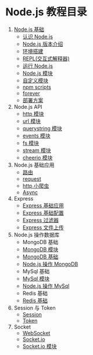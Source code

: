 # Node.js 教程目录

1. [Node.js 基础](https://github.com/wscats/node-tutorial/tree/master/tutorial/base)
    - [认识 Node.js](https://github.com/wscats/node-tutorial/tree/master/tutorial/basics#认识Node.js)
    - [Node.js 版本介绍](https://github.com/wscats/node-tutorial/tree/master/tutorial/basics#版本介绍)
    - [环境搭建](https://github.com/wscats/node-tutorial/tree/master/tutorial/basics#环境搭建)
    - [REPL(交互式解释器)](https://github.com/wscats/node-tutorial/tree/master/tutorial/basics#REPL(交互式解释器))
    - [运行 Node.js](https://github.com/wscats/node-tutorial/tree/master/tutorial/basics#运行Node.js)
    - [Node.js 模块](https://github.com/wscats/node-tutorial/tree/master/tutorial/basics#Node.js模块)
    - [自定义模块](https://github.com/wscats/node-tutorial/tree/master/tutorial/basics#自定义模块)
    - [npm scripts](https://github.com/wscats/node-tutorial/tree/master/tutorial/basics#npm)
    - [forever](https://github.com/wscats/node-tutorial/tree/master/tutorial/basics#forever)
    - [部署方案](https://github.com/Wscats/node-tutorial/issues/43)
2. Node.js API
    - [http 模块](https://github.com/wscats/node-tutorial/tree/master/tutorial/http)
    - [url 模块](https://github.com/wscats/node-tutorial/tree/master/tutorial/url)
    - [querystring 模块](https://github.com/wscats/node-tutorial/tree/master/tutorial/querystring)
    - [events 模块](https://github.com/wscats/node-tutorial/tree/master/tutorial/events)
    - [fs 模块](https://github.com/wscats/node-tutorial/tree/master/tutorial/fs)
    - [stream 模块](https://github.com/wscats/node-tutorial/tree/master/tutorial/stream)
    - [cheerio 模块](https://github.com/Wscats/node-tutorial/issues/9)
3. Node.js 基础应用
    - [路由](https://github.com/wscats/node-tutorial/tree/master/tutorial/router)
    - [request](https://github.com/wscats/node-tutorial/tree/master/tutorial/request)
    - [http 小爬虫](https://github.com/wscats/node-tutorial/tree/master/tutorial/spider)
    - [Async](https://github.com/wscats/node-tutorial/tree/master/tutorial/async)
4. Express 
    - [Express 基础应用](https://github.com/wscats/node-tutorial/tree/master/tutorial/express)
    - [Express 基础配置](https://github.com/Wscats/node-tutorial/issues/8)
    - [Express 过滤器](https://github.com/wscats/node-tutorial/tree/master/tutorial/express/use)
    - [Express 文件上传](https://github.com/wscats/node-tutorial/tree/master/tutorial/express/multer)
5. Node.js 操作数据库
    - MongoDB 基础
    - [MongoDB 模块](https://github.com/Wscats/node-tutorial/issues/20)
    - [MongoDB 基础](https://github.com/Wscats/node-tutorial/issues/20)
    - [Node.js 操作 MongoDB](https://github.com/wscats/node-tutorial/tree/master/tutorial/express/db)
    - MySql 基础
    - [MySql 模块](https://github.com/Wscats/node-tutorial/issues/6)
    - [Node.js 操作 MySql](https://github.com/wscats/node-tutorial/tree/master/tutorial/express/db)
    - Redis 基础
    - [Redis 基础](https://github.com/Wscats/node-tutorial/issues/31)
6. Session 与 Token
    - [Session](https://github.com/wscats/node-tutorial/tree/master/tutorial/session)
    - [Token](https://github.com/wscats/node-tutorial/tree/master/tutorial/token)
7. Socket 
    - [WebSocket](https://github.com/wscats/node-tutorial/tree/master/tutorial/websocket)
    - [Socket.io](https://github.com/wscats/node-tutorial/tree/master/tutorial/socketio)
    - [Socket.io 模块](https://github.com/Wscats/node-tutorial/issues/7)
